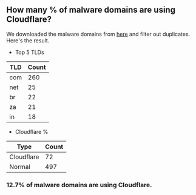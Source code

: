 ## How many % of malware domains are using Cloudflare?


We downloaded the malware domains from [here](https://urlhaus.abuse.ch) and filter out duplicates.
Here's the result.


[//]: # (start replacement)


- Top 5 TLDs

| TLD | Count |
| --- | --- |
| com | 260 |
| net | 25 |
| br | 22 |
| za | 21 |
| in | 18 |


- Cloudflare %

| Type | Count |
| --- | --- |
| Cloudflare | 72 |
| Normal | 497 |


### 12.7% of malware domains are using Cloudflare.